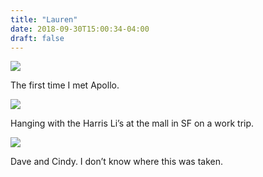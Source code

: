 ```yaml
---
title: "Lauren"
date: 2018-09-30T15:00:34-04:00
draft: false
---
```


<img src="/photos/lauren_isaacson/IMG_0044.JPG"/>

The first time I met Apollo.

<img src="/photos/lauren_isaacson/IMG_0216.JPG"/>

Hanging with the Harris Li’s at the mall in SF on a work trip.

<img src="/photos/lauren_isaacson/IMG_0349.JPG"/>

Dave and Cindy. I don’t know where this was taken.
